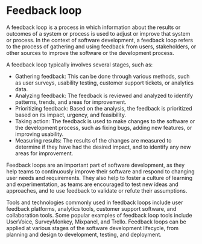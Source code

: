 # Feedback loop

A feedback loop is a process in which information about the results or outcomes
of a system or process is used to adjust or improve that system or process.
In the context of software development, a feedback loop refers to the process
of gathering and using feedback from users, stakeholders, or other sources
to improve the software or the development process.

A feedback loop typically involves several stages, such as:

- Gathering feedback: This can be done through various methods, such as user
surveys, usability testing, customer support tickets, or analytics data.
- Analyzing feedback: The feedback is reviewed and analyzed to identify patterns,
trends, and areas for improvement.
- Prioritizing feedback: Based on the analysis, the feedback is prioritized
based on its impact, urgency, and feasibility.
- Taking action: The feedback is used to make changes to the software or the
development process, such as fixing bugs, adding new features, or improving
usability.
- Measuring results: The results of the changes are measured to determine
if they have had the desired impact, and to identify any new areas for improvement.

Feedback loops are an important part of software development, as they help
teams to continuously improve their software and respond to changing user
needs and requirements. They also help to foster a culture of learning and
experimentation, as teams are encouraged to test new ideas and approaches,
and to use feedback to validate or refute their assumptions.

Tools and technologies commonly used in feedback loops include user feedback
platforms, analytics tools, customer support software, and collaboration tools.
Some popular examples of feedback loop tools include UserVoice, SurveyMonkey,
Mixpanel, and Trello. Feedback loops can be applied at various stages of the
software development lifecycle, from planning and design to development, testing,
and deployment.
